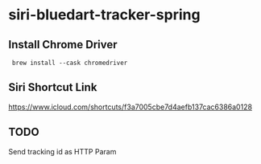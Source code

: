 # siri-bluedart-tracker-spring


## Install Chrome Driver

```console
 brew install --cask chromedriver 
```

## Siri Shortcut Link

https://www.icloud.com/shortcuts/f3a7005cbe7d4aefb137cac6386a0128


## TODO

Send tracking id as HTTP Param
